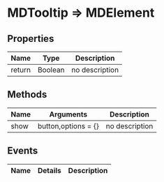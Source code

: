 # MDTooltip => MDElement

## Properties
Name | Type | Description
--- | --- | ---
return | Boolean | no description

## Methods
Name | Arguments | Description
--- | --- | ---
show | button,options = {} | no description

## Events
Name | Details | Description
--- | --- | ---

